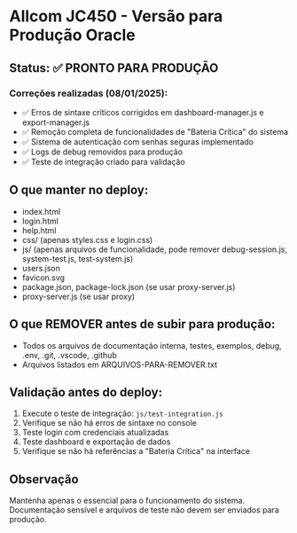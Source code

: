 # Allcom JC450 - Versão para Produção Oracle

## Status: ✅ PRONTO PARA PRODUÇÃO

### Correções realizadas (08/01/2025):
- ✅ Erros de sintaxe críticos corrigidos em dashboard-manager.js e export-manager.js
- ✅ Remoção completa de funcionalidades de "Bateria Crítica" do sistema
- ✅ Sistema de autenticação com senhas seguras implementado
- ✅ Logs de debug removidos para produção
- ✅ Teste de integração criado para validação

## O que manter no deploy:

- index.html
- login.html
- help.html
- css/ (apenas styles.css e login.css)
- js/ (apenas arquivos de funcionalidade, pode remover debug-session.js, system-test.js, test-system.js)
- users.json
- favicon.svg
- package.json, package-lock.json (se usar proxy-server.js)
- proxy-server.js (se usar proxy)

## O que REMOVER antes de subir para produção:

- Todos os arquivos de documentação interna, testes, exemplos, debug, .env, .git, .vscode, .github
- Arquivos listados em ARQUIVOS-PARA-REMOVER.txt

## Validação antes do deploy:

1. Execute o teste de integração: `js/test-integration.js`
2. Verifique se não há erros de sintaxe no console
3. Teste login com credenciais atualizadas
4. Teste dashboard e exportação de dados
5. Verifique se não há referências a "Bateria Crítica" na interface

## Observação

Mantenha apenas o essencial para o funcionamento do sistema. Documentação sensível e arquivos de teste não devem ser enviados para produção.
